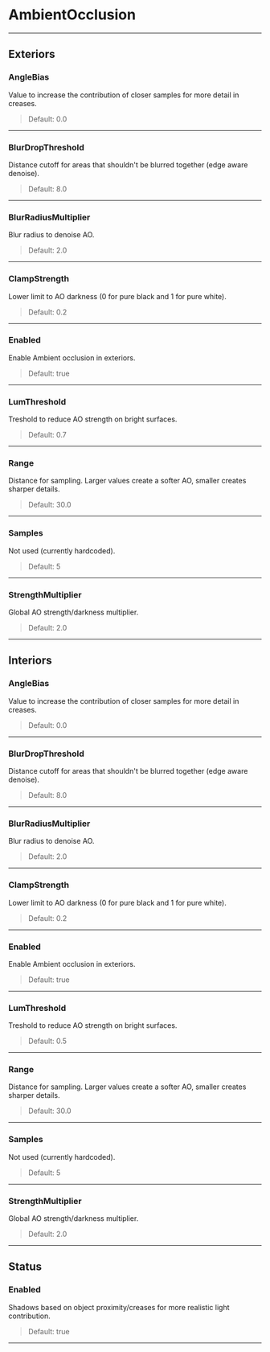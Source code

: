 # AmbientOcclusion

---

## Exteriors

### AngleBias

Value to increase the contribution of closer samples for more detail in creases.

>Default: 0.0

---

### BlurDropThreshold

Distance cutoff for areas that shouldn't be blurred together (edge aware denoise).

>Default: 8.0

---

### BlurRadiusMultiplier

Blur radius to denoise AO.

>Default: 2.0

---

### ClampStrength

Lower limit to AO darkness (0 for pure black and 1 for pure white).

>Default: 0.2

---

### Enabled

Enable Ambient occlusion in exteriors.

>Default: true

---

### LumThreshold

Treshold to reduce AO strength on bright surfaces.

>Default: 0.7

---

### Range

Distance for sampling. Larger values create a softer AO, smaller creates sharper details.

>Default: 30.0

---

### Samples

Not used (currently hardcoded).

>Default: 5

---

### StrengthMultiplier

Global AO strength/darkness multiplier.

>Default: 2.0

---

## Interiors

### AngleBias

Value to increase the contribution of closer samples for more detail in creases.

>Default: 0.0

---

### BlurDropThreshold

Distance cutoff for areas that shouldn't be blurred together (edge aware denoise).

>Default: 8.0

---

### BlurRadiusMultiplier

Blur radius to denoise AO.

>Default: 2.0

---

### ClampStrength

Lower limit to AO darkness (0 for pure black and 1 for pure white).

>Default: 0.2

---

### Enabled

Enable Ambient occlusion in exteriors.

>Default: true

---

### LumThreshold

Treshold to reduce AO strength on bright surfaces.

>Default: 0.5

---

### Range

Distance for sampling. Larger values create a softer AO, smaller creates sharper details.

>Default: 30.0

---

### Samples

Not used (currently hardcoded).

>Default: 5

---

### StrengthMultiplier

Global AO strength/darkness multiplier.

>Default: 2.0

---

## Status

### Enabled

Shadows based on object proximity/creases for more realistic light contribution.

>Default: true

---
